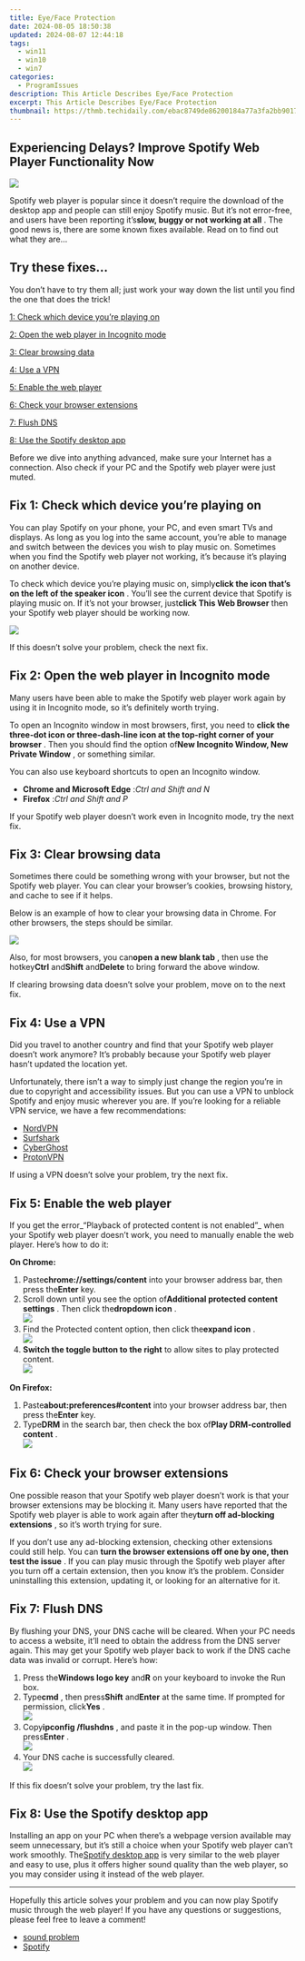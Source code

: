 ```yaml
---
title: Eye/Face Protection
date: 2024-08-05 18:50:38
updated: 2024-08-07 12:44:18
tags:
  - win11
  - win10
  - win7
categories:
  - ProgramIssues
description: This Article Describes Eye/Face Protection
excerpt: This Article Describes Eye/Face Protection
thumbnail: https://thmb.techidaily.com/ebac8749de86200184a77a3fa2bb901785d67bf12335ea2d0dc0b871ccf2113a.jpg
---
```


## Experiencing Delays? Improve Spotify Web Player Functionality Now

![](https://images.drivereasy.com/wp-content/uploads/2021/06/og-image.64b84348.png)

 Spotify web player is popular since it doesn’t require the download of the desktop app and people can still enjoy Spotify music. But it’s not error-free, and users have been reporting it’s**slow, buggy or not working at all** . The good news is, there are some known fixes available. Read on to find out what they are…

## Try these fixes…

 You don’t have to try them all; just work your way down the list until you find the one that does the trick!

[1: Check which device you’re playing on](https://tools.techidaily.com/drivereasy/download/)

[2: Open the web player in Incognito mode](https://tools.techidaily.com/drivereasy/download/)

[3: Clear browsing data](https://tools.techidaily.com/drivereasy/download/)

[4: Use a VPN](https://tools.techidaily.com/drivereasy/download/)

[5: Enable the web player](https://tools.techidaily.com/drivereasy/download/)

[6: Check your browser extensions](https://tools.techidaily.com/drivereasy/download/)

[7: Flush DNS](https://tools.techidaily.com/drivereasy/download/)

[8: Use the Spotify desktop app](https://tools.techidaily.com/drivereasy/download/)

 Before we dive into anything advanced, make sure your Internet has a connection. Also check if your PC and the Spotify web player were just muted.

## Fix 1: Check which device you’re playing on

 You can play Spotify on your phone, your PC, and even smart TVs and displays. As long as you log into the same account, you’re able to manage and switch between the devices you wish to play music on. Sometimes when you find the Spotify web player not working, it’s because it’s playing on another device.

 To check which device you’re playing music on, simply**click the icon that’s on the left of the speaker icon** . You’ll see the current device that Spotify is playing music on. If it’s not your browser, just**click This Web Browser** then your Spotify web player should be working now.

![](https://images.drivereasy.com/wp-content/uploads/2021/06/choose-web-player-1200x752.png)

If this doesn’t solve your problem, check the next fix.

## Fix 2: Open the web player in Incognito mode

 Many users have been able to make the Spotify web player work again by using it in Incognito mode, so it’s definitely worth trying.

 To open an Incognito window in most browsers, first, you need to **click the three-dot icon or three-dash-line icon at the top-right corner of your browser** . Then you should find the option of**New Incognito Window, New Private Window** , or something similar.

You can also use keyboard shortcuts to open an Incognito window.

* **Chrome and Microsoft Edge** :_Ctrl and Shift and N_
* **Firefox** :_Ctrl and Shift and P_

 If your Spotify web player doesn’t work even in Incognito mode, try the next fix.

## Fix 3: Clear browsing data

 Sometimes there could be something wrong with your browser, but not the Spotify web player. You can clear your browser’s cookies, browsing history, and cache to see if it helps.

 Below is an example of how to clear your browsing data in Chrome. For other browsers, the steps should be similar.

![](https://images.drivereasy.com/wp-content/uploads/2021/05/Snipaste_2021-05-28_15-20-22-1200x650.png)

 Also, for most browsers, you can**open a new blank tab** , then use the hotkey**Ctrl** and**Shift** and**Delete** to bring forward the above window.

 If clearing browsing data doesn’t solve your problem, move on to the next fix.

## Fix 4: Use a VPN

 Did you travel to another country and find that your Spotify web player doesn’t work anymore? It’s probably because your Spotify web player hasn’t updated the location yet.

 Unfortunately, there isn’t a way to simply just change the region you’re in due to copyright and accessibility issues. But you can use a VPN to unblock Spotify and enjoy music wherever you are. If you’re looking for a reliable VPN service, we have a few recommendations:

* [NordVPN](https://tools.techidaily.com/drivereasy/download/)
* [Surfshark](https://shop-links.co/link/?exclusive=1&publisher_slug=itechdaily19598&url=https%3A%2F%2Fsurfshark.com%2F%3Fid%3Ddrivereasy-en-148671)
* [CyberGhost](https://www.cyberghostvpn.com/?id=drivereasy-en-148671)
* [ProtonVPN](https://protonvpn.com/?id=drivereasy-en-148671)

If using a VPN doesn’t solve your problem, try the next fix.

## Fix 5: Enable the web player

 If you get the error_“Playback of protected content is not enabled”_ when your Spotify web player doesn’t work, you need to manually enable the web player. Here’s how to do it:

**On Chrome:**

1. Paste**chrome://settings/content** into your browser address bar, then press the**Enter** key.
2. Scroll down until you see the option of**Additional protected content settings** . Then click the**dropdown icon** .  
![](https://images.drivereasy.com/wp-content/uploads/2021/06/additional-content-settings.png)
3. Find the Protected content option, then click the**expand icon** .  
![](https://images.drivereasy.com/wp-content/uploads/2021/06/protected-content.png)
4. **Switch the toggle button to the right** to allow sites to play protected content.  
![](https://images.drivereasy.com/wp-content/uploads/2021/06/allow-sites-to-play-protected-content.png)

**On Firefox:**

1. Paste**about:preferences#content** into your browser address bar, then press the**Enter** key.
2. Type**DRM** in the search bar, then check the box of**Play DRM-controlled content** .  
![](https://images.drivereasy.com/wp-content/uploads/2021/06/play-drm.png)

## Fix 6: Check your browser extensions

 One possible reason that your Spotify web player doesn’t work is that your browser extensions may be blocking it. Many users have reported that the Spotify web player is able to work again after they**turn off ad-blocking extensions** , so it’s worth trying for sure.

 If you don’t use any ad-blocking extension, checking other extensions could still help. You can **turn the browser extensions off one by one, then test the issue** . If you can play music through the Spotify web player after you turn off a certain extension, then you know it’s the problem. Consider uninstalling this extension, updating it, or looking for an alternative for it.

## Fix 7: Flush DNS

 By flushing your DNS, your DNS cache will be cleared. When your PC needs to access a website, it’ll need to obtain the address from the DNS server again. This may get your Spotify web player back to work if the DNS cache data was invalid or corrupt. Here’s how:

1. Press the**Windows logo key** and**R** on your keyboard to invoke the Run box.
2. Type**cmd** , then press**Shift** and**Enter** at the same time. If prompted for permission, click**Yes** .  
![](https://images.drivereasy.com/wp-content/uploads/2021/06/run-cmd.png)
3. Copy**ipconfig /flushdns** , and paste it in the pop-up window. Then press**Enter** .  
![](https://images.drivereasy.com/wp-content/uploads/2021/06/flushdns???.png)
4. Your DNS cache is successfully cleared.  
![](https://images.drivereasy.com/wp-content/uploads/2021/06/Snipaste_2021-06-01_10-06-54.png)

If this fix doesn’t solve your problem, try the last fix.

## Fix 8: Use the Spotify desktop app

 Installing an app on your PC when there’s a webpage version available may seem unnecessary, but it’s still a choice when your Spotify web player can’t work smoothly. The[Spotify desktop app](http://spotify.com/download) is very similar to the web player and easy to use, plus it offers higher sound quality than the web player, so you may consider using it instead of the web player.

---

 Hopefully this article solves your problem and you can now play Spotify music through the web player! If you have any questions or suggestions, please feel free to leave a comment!

* [sound problem](https://tools.techidaily.com/drivereasy/download/)
* [Spotify](https://tools.techidaily.com/drivereasy/download/)

<ins class="adsbygoogle"
     style="display:block"
     data-ad-format="autorelaxed"
     data-ad-client="ca-pub-7571918770474297"
     data-ad-slot="1223367746"></ins>



<ins class="adsbygoogle"
     style="display:block"
     data-ad-client="ca-pub-7571918770474297"
     data-ad-slot="8358498916"
     data-ad-format="auto"
     data-full-width-responsive="true"></ins>
